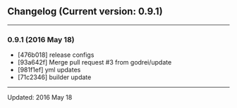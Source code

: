 ## Changelog (Current version: 0.9.1)

-----------------

### 0.9.1 (2016 May 18)

* [476b018] release configs
* [93a642f] Merge pull request #3 from godrei/update
* [981f1ef] yml updates
* [71c2346] builder update

-----------------

Updated: 2016 May 18